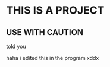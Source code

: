 <h1>THIS IS A PROJECT</h1>

<h2>USE WITH CAUTION</h2>











told you


haha i edited this in the program xddx


